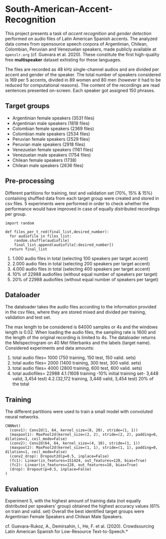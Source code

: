 # South-American-Accent-Recognition

This project presents a task of *accent recognition* and *gender detection* performed on audio files of Latin American Spanish accents. The analyzed data comes from opensource speech corpora of Argentinian, Chilean, Colombian, Peruvian and Venezuelan speakers, made publicly available at `openslr.org` (cf. Guevara et al. 2020). These constitute the first high-quality free **multispeaker** dataset exhisting for these languages. 

The  files are recorded as 48 kHz single-channel audios and are divided per accent and gender of the speaker. The total number of speakers considered is 169 per 5 accents, divided in 89 women and 80 men (however it had to be reduced for computational reasons). The content of the recordings are read sentences presented on-screen. Each speaker got assigned 150 phrases. 

## Target groups

* Argentinian female speakers (3531 files)
* Argentinian male speakers (1818 files)
* Colombian female speakers (2369 files)
* Colombian male speakers (2534 files)
* Peruvian female speakers (2529 files)
* Peruvian male speakers (2918 files)
* Venezuelan female speakers (1161 files)
* Venezuelan male speakers (1754 files)
* Chilean female speakers (1738)
* Chilean male speakers (2636 files)


## Pre-processing

Different partitions for training, test and validation set (70%, 15% & 15%) containing shuffled data from each target group were created and stored in csv files. 5 experiments were performed in order to check whether the performance would have improved in case of equally distributed recordings per group. 

```
import random 

def files_per_t_red(final_list,desired_number):
  for audiofile in files_list:
    random.shuffle(audiofile)                    
    final_list.append(audiofile[:desired_number])
  return final_list
  ```
  

1.   1.000 audio files in total (selecting 100 speakers per target accent)
2.   2.000 audio files in total (selecting 200 speakers per target accent)
3.   4.000 audio files in total (selecting 400 speakers per target accent)
4.   10% of 22988 audiofiles (without equal number of speakers per target)
5.   20% of 22988 audiofiles (without equal number of speakers per target)


## Dataloader 

The dataloader takes the audio files according to the information provided in the csv files, where they are stored mixed and divided per training, validation and test set.

The max length to be considered is 64000 samples or 4s and the windows length is 0.02. When loading the audio files, the sampling rate is 1600 and the length of the original recording is limited to 4s. The dataloader returns the Melspectrogram on 40 Mel filterbanks and the labels (target name). Considered experiments and data amounts:

1. total audio files= 1000 (750 training, 150 test, 150 valid. sets)
2. total audio files= 2000 (1400 training, 300 test, 300 valid. sets)
3. total audio files= 4000 (2800 training, 600 test, 600 valid. sets)
4. total audiofiles= 22988
  4.1.(1608 training -10% initial training set- 3,448 valid, 3,454 test)
  4.2.(32,172 training, 3,448 valid, 3,454 test) 20% of the total 



## Training 

The different partitions were used to train a small model with convoluted neural networks.
```
CNNNet(
  (conv1): Conv2d(1, 64, kernel_size=(8, 20), stride=(1, 1))
  (maxpool1): MaxPool2d(kernel_size=(2, 2), stride=(2, 2), padding=0, dilation=1, ceil_mode=False)
  (conv2): Conv2d(64, 64, kernel_size=(4, 10), stride=(1, 1))
  (maxpool2): MaxPool2d(kernel_size=(1, 1), stride=(1, 1), padding=0, dilation=1, ceil_mode=False)
  (conv2_drop): Dropout2d(p=0.5, inplace=False)
  (fc1): Linear(in_features=151424, out_features=128, bias=True)
  (fc2): Linear(in_features=128, out_features=10, bias=True)
  (drop): Dropout(p=0.5, inplace=False)
)

```

 
## Evaluation 

Experiment 5, with the highest amount of training data (not equally distributed per speakers' group) obtained the highest accuracy values (61% on train and valid. set) 
Overall the best identified target groups were Argentinian Female Speakers and Chilean Male Speakers.
 
 
 
cf. Guevara-Rukoz, A., Demirsahin, I., He, F. et al. (2020). Crowdsourcing Latin American Spanish for Low-Resource Text-to-Speech.*

